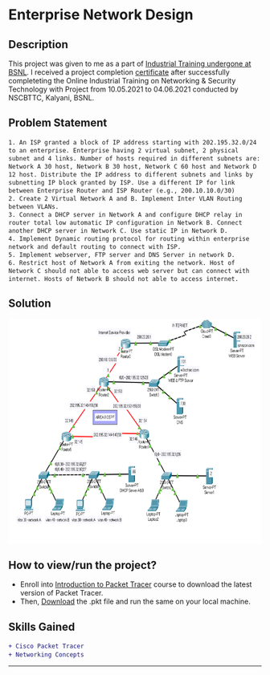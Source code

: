# Enterprise Network Design

## Description
This project was given to me as a part of [Industrial Training undergone at BSNL](http://www.kolkata.bsnl.co.in/applications/APP_training/index.html). I received a project completion [certificate](https://drive.google.com/file/d/1TlFKC4Mj5ld0G77j592rHzBkiaipAMSS/view?usp=sharing) after successfully completeting the Online Industrial Training on Networking & Security Technology with Project from 10.05.2021 to 04.06.2021 conducted by NSCBTTC, Kalyani, BSNL.

## Problem Statement
```
1. An ISP granted a block of IP address starting with 202.195.32.0/24 to an enterprise. Enterprise having 2 virtual subnet, 2 physical subnet and 4 links. Number of hosts required in different subnets are: Network A 30 host, Network B 30 host, Network C 60 host and Network D 12 host. Distribute the IP address to different subnets and links by subnetting IP block granted by ISP. Use a different IP for link between Enterprise Router and ISP Router (e.g., 200.10.10.0/30)
2. Create 2 Virtual Network A and B. Implement Inter VLAN Routing between VLANs.
3. Connect a DHCP server in Network A and configure DHCP relay in router total low automatic IP configuration in Network B. Connect another DHCP server in Network C. Use static IP in Network D.
4. Implement Dynamic routing protocol for routing within enterprise network and default routing to connect with ISP.
5. Implement webserver, FTP server and DNS Server in network D.
6. Restrict host of Network A from exiting the network. Host of Network C should not able to access web server but can connect with internet. Hosts of Network B should not able to access internet.
```

## Solution
<img src="https://github.com/shubhadeepmandal394/enterprise-network-design/blob/main/img/solution.png" align="center" width="800" height="450">

## How to view/run the project?
- Enroll into [Introduction to Packet Tracer](https://www.netacad.com/courses/packet-tracer/introduction-packet-tracer) course to download the latest version of Packet Tracer. 
- Then, [Download](https://github.com/shubhadeepmandal394/enterprise-network-design/raw/main/shubhadeep_project.pkt) the .pkt file and run the same on your local machine.

## Skills Gained

```diff
+ Cisco Packet Tracer
+ Networking Concepts
```
---
